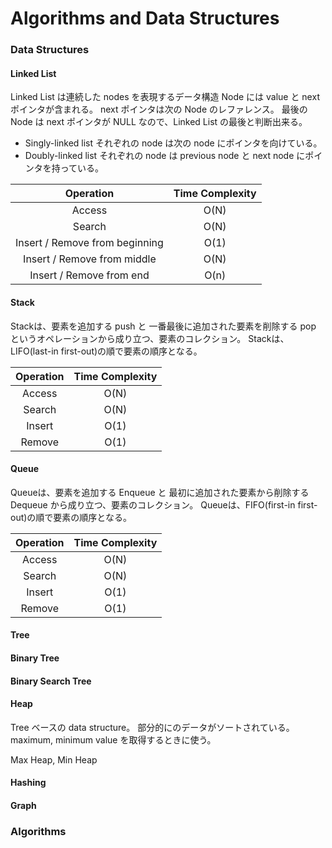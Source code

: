 # Algorithms and Data Structures

### Data Structures

#### Linked List
Linked List は連続した nodes を表現するデータ構造
Node には value と next ポインタが含まれる。
next ポインタは次の Node のレファレンス。
最後の Node は next ポインタが NULL なので、Linked List の最後と判断出来る。
- Singly-linked list それぞれの node は次の node にポインタを向けている。
- Doubly-linked list それぞれの node は previous node と next node にポインタを持っている。

| Operation | Time Complexity |
| :-: | :-: |
| Access | O(N) |
| Search | O(N) |
| Insert / Remove from beginning | O(1) |
| Insert / Remove from middle | O(N) |
| Insert / Remove from end | O(n) |

#### Stack
Stackは、要素を追加する push と 一番最後に追加された要素を削除する pop というオペレーションから成り立つ、要素のコレクション。
Stackは、LIFO(last-in first-out)の順で要素の順序となる。

| Operation | Time Complexity |
| :-: | :-: |
| Access | O(N) |
| Search | O(N) |
| Insert | O(1) |
| Remove | O(1) |

#### Queue
Queueは、要素を追加する Enqueue と 最初に追加された要素から削除する Dequeue から成り立つ、要素のコレクション。
Queueは、FIFO(first-in first-out)の順で要素の順序となる。


| Operation | Time Complexity |
| :-: | :-: |
| Access | O(N) |
| Search | O(N) |
| Insert | O(1) |
| Remove | O(1) |

#### Tree

#### Binary Tree

#### Binary Search Tree

#### Heap
Tree ベースの data structure。
部分的にのデータがソートされている。
maximum, minimum value を取得するときに使う。

Max Heap, Min Heap

#### Hashing

#### Graph

### Algorithms

